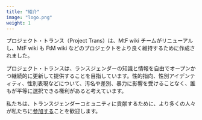 ```yaml
---
title: "紹介"
image: "logo.png"
weight: 1
---
```


プロジェクト・トランス（Project Trans）は、MtF wiki チームがリニューアルし、MtF wiki も FtM wiki などのプロジェクトをより良く維持するために作成されました。

プロジェクト・トランスは、ランスジェンダーの知識と情報を自由でオープンかつ継続的に更新して提供することを目指しています。性的指向、性別アイデンティティ、性別表現などについて、汚名や差別、暴力に影響を受けることなく、誰もが平等に選択できる権利があると考えています。

私たちは、トランスジェンダーコミュニティに貢献するために、より多くの人々が私たちに[参加する](https://github.com/project-trans)ことを歓迎します。
